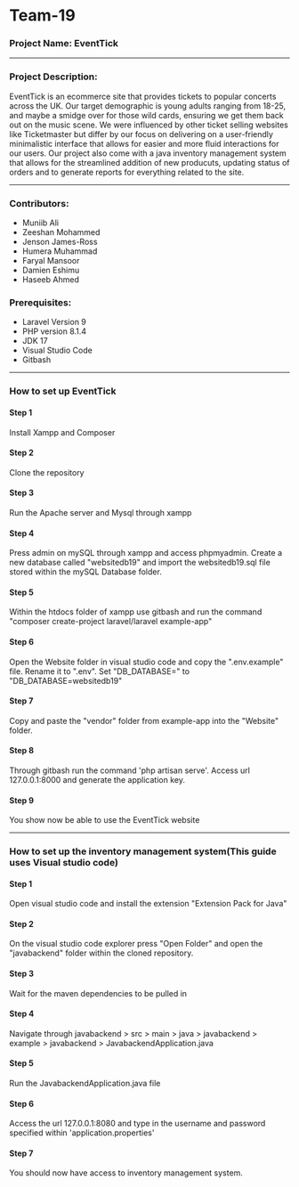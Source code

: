 ﻿# Team-19

### Project Name: EventTick

---

### Project Description:

EventTick is an ecommerce site that provides tickets to popular concerts across the UK. Our target demographic is young adults ranging from 18-25, and maybe a smidge over for those wild cards, ensuring we get them back out on the music scene. We were influenced by other ticket selling websites like Ticketmaster but differ by our focus on delivering on a user-friendly minimalistic interface that allows for easier and more fluid interactions for our users.​ Our project also come with a java inventory management system that allows for the streamlined addition of new producuts, updating status of orders and to generate reports for everything related to the site.

---

### Contributors:

* Muniib Ali
* Zeeshan Mohammed
* Jenson James-Ross 
* Humera Muhammad
* Faryal Mansoor
* Damien Eshimu
* Haseeb Ahmed

### Prerequisites:

* Laravel Version 9
* PHP version 8.1.4
* JDK 17
* Visual Studio Code
* Gitbash

---

### How to set up EventTick

#### Step 1

Install Xampp and Composer

#### Step 2

Clone the repository

#### Step 3

Run the Apache server and Mysql through xampp

#### Step 4

Press admin on mySQL through xampp and access phpmyadmin. Create a new database called "websitedb19" and import the websitedb19.sql file stored within the mySQL Database folder.

#### Step 5

Within the htdocs folder of xampp use gitbash and run the command "composer create-project laravel/laravel example-app"

#### Step 6

Open the Website folder in visual studio code and copy the ".env.example" file. Rename it to ".env". Set "DB_DATABASE="  to "DB_DATABASE=websitedb19"

#### Step 7

Copy and paste the "vendor" folder from example-app into the "Website" folder.

#### Step 8

Through gitbash run the command 'php artisan serve'. Access url 127.0.0.1:8000 and generate the application key. 

#### Step 9

You show now be able to use the EventTick website

---

### How to set up the inventory management system(This guide uses Visual studio code)

#### Step 1

Open visual studio code and install the extension "Extension Pack for Java"

#### Step 2

On the visual studio code explorer press "Open Folder" and open the "javabackend" folder within the cloned repository.

#### Step 3

Wait for the maven dependencies to be pulled in

#### Step 4

Navigate through javabackend > src > main > java > javabackend > example > javabackend > JavabackendApplication.java

#### Step 5

Run the JavabackendApplication.java file

#### Step 6

Access the url 127.0.0.1:8080 and type in the username and password specified within 'application.properties'

#### Step 7

You should now have access to inventory management system.







